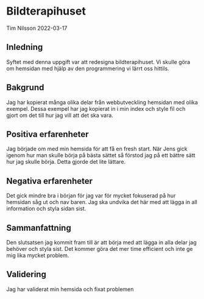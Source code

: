 # Bildterapihuset

Tim Nilsson 2022-03-17

## Inledning

Syftet med denna uppgift var att redesigna bildterapihuset. Vi skulle göra om hemsidan med hjälp av den programmering vi lärrt oss hittils.

## Bakgrund

Jag har kopierat många olika delar från webbutveckling hemsidan med olika exempel. Dessa exempel har jag kopierat in i min index och style fil och gjort om det till hur jag vill att det ska vara.


## Positiva erfarenheter

Jag började om med min hemsida för att få en fresh start. När Jens gick igenom hur man skulle börja på bästa sättet så förstod jag på ett bättre sätt hur jag skulle börja. Detta gjorde det lite lättare.

## Negativa erfarenheter

Det gick mindre bra i början för jag var för mycket fokuserad på hur hemsidan såg ut och nav baren. Jag ska undvika det här med att lägga in all information och styla sidan sist.

## Sammanfattning

Den slutsatsen jag kommit fram till är att börja med att lägga in alla delar jag behöver och styla sist. Det kommer göra det mer time efficient och inte ge mig lika mycket problem.

## Validering

Jag har validerat min hemsida och fixat problemen